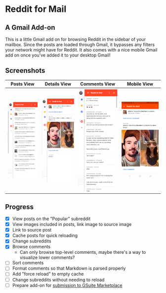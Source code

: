 # Reddit for Mail

## A Gmail Add-on

This is a little Gmail add on for browsing Reddit in the sidebar of your mailbox. Since the posts are loaded through Gmail, it bypasses any filters your network might have for Reddit. It also comes with a nice mobile Gmail add on once you've added it to your desktop Gmail!

## Screenshots

|Posts View|Details View|Comments View|Mobile View
|--|--|--|--|
|![Post View Screenshot](/img/posts.png?raw=true "Post View Screenshot")|![Details View Screenshot](/img/details.png?raw=true "Details View Screenshot")|![Comments View Screenshot](/img/comments.png?raw=true "Comments View Screenshot")|![Mobile View Screenshot](/img/mobile.jpg?raw=true "Mobile View Screenshot")|

## Progress

- [x] View posts on the "Popular" subreddit
- [x] View images included in posts, link image to source image
- [x] Link to source post
- [x] Cache posts for quick reloading
- [x] Change subreddits
- [x] Browse comments
  - Can only browse top-level comments, maybe there's a way to visualize lower comments?
- [ ] Sort comments
- [ ] Format comments so that Markdown is parsed properly
- [ ] Add "force reload" to empty cache
- [ ] Change subreddits without needing to reload
- [ ] Prepare add-on for [submission to GSuite Marketplace](https://developers.google.com/gsuite/add-ons/how-tos/publishing-gmail-addons)
